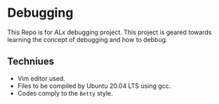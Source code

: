 # Debugging
This Repo is for ALx debugging project. This project is geared towards learning the concept of debugging and how to debbug.

## Techniues
* Vim editor used.
* Files to be compiled by Ubuntu 20.04 LTS using gcc.
* Codes comply to the `Betty` style.
